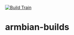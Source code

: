 [![Build Train](https://github.com/Vioneta/armbian-builds/actions/workflows/BuildTrain.yml/badge.svg)](https://github.com/Vioneta/armbian-builds/actions/workflows/BuildTrain.yml)

# armbian-builds
